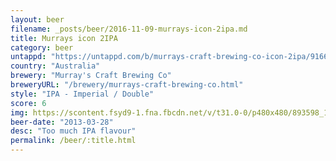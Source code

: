 ```yaml
---
layout: beer
filename: _posts/beer/2016-11-09-murrays-icon-2ipa.md
title: Murrays icon 2IPA
category: beer
untappd: "https://untappd.com/b/murrays-craft-brewing-co-icon-2ipa/9166"
country: "Australia"
brewery: "Murray's Craft Brewing Co"
breweryURL: "/brewery/murrays-craft-brewing-co.html"
style: "IPA - Imperial / Double"
score: 6
img: https://scontent.fsyd9-1.fna.fbcdn.net/v/t31.0-0/p480x480/893598_10151602298053745_1174689076_o.jpg?_nc_cat=101&_nc_sid=e007fa&_nc_ohc=YzL_roJi4TUAX9SsqKk&_nc_ht=scontent.fsyd9-1.fna&_nc_tp=6&oh=25792299900ee76c382d2f2af275ca61&oe=5F4A7532
beer-date: "2013-03-28"
desc: "Too much IPA flavour"
permalink: /beer/:title.html
---
```

